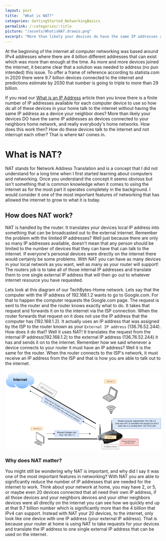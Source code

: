 ```yaml
---
layout: post
title:  "What is NAT?"
categories: GettingStarted_NetworkingBasics
permalink: /:categories/:title
picture: "/assets/WhatisNAT.drawio.png"
excerpt: "More than likely your devices do have the same IP addresses as devices connected to your neighbors home network, and really everybody's home networks. How does this work then?"
---
```

At the beginning of the internet all computer networking was based around IPv4 addresses where there are 4 billion different addresses that can exist which was more than enough at the time. As more and more devices joined the internet, it became clear that a solution was needed to address (no pun intended) this issue. To offer a frame of reference according to statista.com in 2020 there were 9.7 billion devices connected to the internet and predictions estimate by 2030 that number is going to triple to more than 29 billion.

If you read our [What is an IP Address](http://it-techbytes.com/gettingstarted_intro/What-is-an-ip-address) article then you know there is a finite number of IP addresses available for each computer device to use so how do all of these devices in your home talk to the internet without having the same IP address as a device your neighbor does? More than likely your devices DO have the same IP addresses as devices connected to your neighbors home network, and really everybody's home networks. How does this work then? How do these devices talk to the internet and not interrupt each other? That is where `NAT` comes in.


# What is NAT?
NAT stands for Network Address Translation and is a concept that I did not understand for a long time when I first started learning about computers and networking. Once you understand the concept it seems obvious but isn't something that is common knowledge when it comes to using the internet as for the most part it operates completely in the background. I would consider it one of the most important features of networking that has allowed the internet to grow to what it is today.
<br/>

## How does NAT work?

NAT is handled by the router. It translates your devices local IP address into something that can be broadcasted out to the external internet. Remember the problem with the limited IP addresses? Well just because there are only so many IP addresses available, doesn't mean that any person should be limited to the number of devices that they can have that can talk to the internet. If everyone's personal devices were directly on the internet there would certainly be some problems. With NAT you can have as many devices in your local network as you want, well as many as your router will support! The routers job is to take all of those internal IP addresses and translate them to one single external IP address that will then go out to whatever internet resource you have requested.

Lets look at this diagram of our TechBytes-Home network. Lets say that the computer with the IP address of 192.168.1.2 wants to go to Google.com. For that to happen the computer requests the Google.com page. The request is sent to the router and the router knows exactly what to do. It takes that request and forwards it on to the internet via the ISP connection. When the router forwards that request on it does not use the IP address that the computer has (192.168.1.2). It actually uses an IP address that was assigned by the ISP to the router known as your `External IP address` (136.76.52.244). How does it do that? Well it uses NAT! It translates the request from the internal IP address(192.168.1.2) to the external IP address (136.76.52.244) it has and sends it on to the internet. Remember how we said whenever a device connects to your router it must have an IP address? Well it is the same for the router. When the router connects to the ISP's network, it must receive an IP address from the ISP and that is how you are able to talk out to the internet.

<div style=img><img src="/assets/WhatisNAT.drawio.png"></div>

### Why does NAT matter?
You might still be wondering why NAT is important, and why did I say it was one of the most important features in networking? With NAT you are able to significantly reduce the number of IP addresses that are needed for the internet to work. Think about your network at home, you may have 2, or 5, or maybe even 20 devices connected that all need their own IP address, if all those devices and your neighbors devices and your other neighbors devices were all directly on the internet you can see how we quickly end up at that 9.7 billion number which is significantly more than the 4 billion that IPv4 can support. Instead with NAT your 20 devices, to the internet, only look like one device with one IP address (your external IP address). That is because your router at home is using NAT to take requests for your devices and translate the IP address to one single external IP address that can be used on the internet.